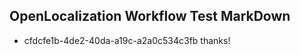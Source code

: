 ## OpenLocalization Workflow Test MarkDown
* cfdcfe1b-4de2-40da-a19c-a2a0c534c3fb 
thanks!<!--HONumber=Mar16_HO2-->
